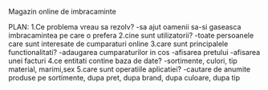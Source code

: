 Magazin online de imbracaminte

PLAN:
1.Ce problema vreau sa rezolv?
-sa ajut oamenii sa-si gaseasca imbracamintea pe care o prefera
2.cine sunt utilizatorii?
-toate persoanele care sunt interesate de cumparaturi online
3.care sunt principalele functionalitati?
-adaugarea cumparaturilor in cos
-afisarea pretului
-afisarea unei facturi
4.ce entitati contine baza de date?
-sortimente, culori, tip material, marimi,sex
5.care sunt operatiile aplicatiei?
-cautare de anumite produse pe sortimente, dupa pret, dupa brand, dupa culoare, dupa tip 
